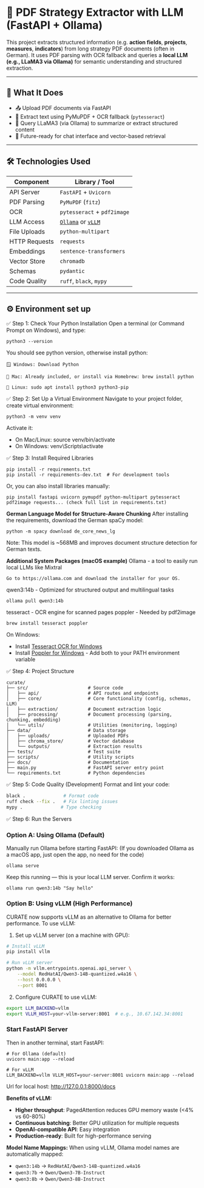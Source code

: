 # 📄 PDF Strategy Extractor with LLM (FastAPI + Ollama)

This project extracts structured information (e.g. **action fields**, **projects**, **measures**, **indicators**) from long strategy PDF documents (often in German). It uses PDF parsing with OCR fallback and queries a **local LLM (e.g., LLaMA3 via Ollama)** for semantic understanding and structured extraction.

---

## 🚀 What It Does

- 📤 Upload PDF documents via FastAPI
- 🧾 Extract text using PyMuPDF + OCR fallback (`pytesseract`)
- 🧠 Query LLaMA3 (via Ollama) to summarize or extract structured content
- 💬 Future-ready for chat interface and vector-based retrieval

---

## 🛠️ Technologies Used

| Component      | Library / Tool            |
|----------------|---------------------------|
| API Server     | `FastAPI` + `Uvicorn`     |
| PDF Parsing    | `PyMuPDF` (`fitz`)        |
| OCR            | `pytesseract` + `pdf2image` |
| LLM Access     | [`Ollama`](https://ollama.com) or [`vLLM`](https://github.com/vllm-project/vllm) |
| File Uploads   | `python-multipart`        |
| HTTP Requests  | `requests`                |
| Embeddings     | `sentence-transformers`   |
| Vector Store   | `chromadb`                |
| Schemas        | `pydantic`                |
| Code Quality   | `ruff`, `black`, `mypy`   |

---

## ⚙️ Environment set up

✅ Step 1: Check Your Python Installation
Open a terminal (or Command Prompt on Windows), and type:
```
python3 --version
```
You should see python version, otherwise install python:
```
🪟 Windows: Download Python

🍎 Mac: Already included, or install via Homebrew: brew install python

🐧 Linux: sudo apt install python3 python3-pip
```

✅ Step 2: Set Up a Virtual Environment
Navigate to your project folder, create virtual environment:
```
python3 -m venv venv
```
Activate it:
- On Mac/Linux: source venv/bin/activate
- On Windows: venv\Scripts\activate

✅ Step 3: Install Required Libraries
```
pip install -r requirements.txt
pip install -r requirements-dev.txt  # For development tools
```
Or, you can also install libraries manually:
```
pip install fastapi uvicorn pymupdf python-multipart pytesseract pdf2image requests... (check full list in requirements.txt)
```

**German Language Model for Structure-Aware Chunking**
After installing the requirements, download the German spaCy model:
```
python -m spacy download de_core_news_lg
```
Note: This model is ~568MB and improves document structure detection for German texts.

**Additional System Packages (macOS example)**
Ollama -  a tool to easily run local LLMs like Mixtral
```
Go to https://ollama.com and download the installer for your OS.
```
qwen3:14b - Optimized for structured output and multilingual tasks
```
ollama pull qwen3:14b
```
tesseract - OCR engine for scanned pages
poppler - Needed by pdf2image
```
brew install tesseract poppler
```
On Windows:
- Install [Tesseract OCR for Windows](https://github.com/tesseract-ocr/tesseract)
- Install [Poppler for Windows](https://blog.alivate.com.au/poppler-windows/) -
Add both to your PATH environment variable

✅ Step 4: Project Structure
```
curate/
├── src/                      # Source code
│   ├── api/                  # API routes and endpoints
│   ├── core/                 # Core functionality (config, schemas, LLM)
│   ├── extraction/           # Document extraction logic
│   ├── processing/           # Document processing (parsing, chunking, embedding)
│   └── utils/                # Utilities (monitoring, logging)
├── data/                     # Data storage
│   ├── uploads/              # Uploaded PDFs
│   ├── chroma_store/         # Vector database
│   └── outputs/              # Extraction results
├── tests/                    # Test suite
├── scripts/                  # Utility scripts
├── docs/                     # Documentation
├── main.py                   # FastAPI server entry point
└── requirements.txt          # Python dependencies
```

✅ Step 5: Code Quality (Development)
Format and lint your code:
```bash
black .              # Format code
ruff check --fix .   # Fix linting issues
mypy .              # Type checking
```

✅ Step 6: Run the Servers

### Option A: Using Ollama (Default)
Manually run Ollama before starting FastAPI:
(If you downloaded Ollama as a macOS app, just open the app, no need for the code)
```
ollama serve
```
Keep this running — this is your local LLM server. Confirm it works:
```
ollama run qwen3:14b "Say hello"
```

### Option B: Using vLLM (High Performance)
CURATE now supports vLLM as an alternative to Ollama for better performance. To use vLLM:

1. Set up vLLM server (on a machine with GPU):
```bash
# Install vLLM
pip install vllm

# Run vLLM server
python -m vllm.entrypoints.openai.api_server \
    --model RedHatAI/Qwen3-14B-quantized.w4a16 \
    --host 0.0.0.0 \
    --port 8001
```

2. Configure CURATE to use vLLM:
```bash
export LLM_BACKEND=vllm
export VLLM_HOST=your-vllm-server:8001  # e.g., 10.67.142.34:8001
```

### Start FastAPI Server
Then in another terminal, start FastAPI:
```
# For Ollama (default)
uvicorn main:app --reload

# For vLLM
LLM_BACKEND=vllm VLLM_HOST=your-server:8001 uvicorn main:app --reload
```
Url for local host: http://127.0.0.1:8000/docs

**Benefits of vLLM:**
- **Higher throughput**: PagedAttention reduces GPU memory waste (<4% vs 60-80%)
- **Continuous batching**: Better GPU utilization for multiple requests
- **OpenAI-compatible API**: Easy integration
- **Production-ready**: Built for high-performance serving

**Model Name Mappings:**
When using vLLM, Ollama model names are automatically mapped:
- `qwen3:14b` → `RedHatAI/Qwen3-14B-quantized.w4a16`
- `qwen3:7b` → `Qwen/Qwen3-7B-Instruct`
- `qwen3:8b` → `Qwen/Qwen3-8B-Instruct`
